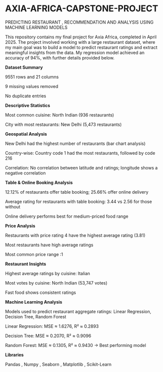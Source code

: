# AXIA-AFRICA-CAPSTONE-PROJECT
PREDICTING RESTAURANT , RECOMMENDATION AND ANALYSIS USING MACHINE LEARNING MODELS


This repository contains my final project for Axia Africa, completed in April 2025. The project involved working with a large restaurant dataset, where my main goal was to build a model to predict restaurant ratings and extract meaningful insights from the data. My regression model achieved an accuracy of 94%, with further details provided below.

**Dataset Summary**

9551 rows and 21 columns

9 missing values removed

No duplicate entries

**Descriptive Statistics**

Most common cuisine: North Indian (936 restaurants)

City with most restaurants: New Delhi (5,473 restaurants)

**Geospatial Analysis**

New Delhi had the highest number of restaurants (bar chart analysis)

Country-wise: Country code 1 had the most restaurants, followed by code 216

Correlation: No correlation between latitude and ratings; longitude shows a negative correlation

**Table & Online Booking Analysis**

12.12% of restaurants offer table booking; 25.66% offer online delivery

Average rating for restaurants with table booking: 3.44 vs 2.56 for those without

Online delivery performs best for medium-priced food range

**Price Analysis**

Restaurants with price rating 4 have the highest average rating (3.81)

Most restaurants have high average ratings

Most common price range :1

**Restaurant Insights**

Highest average ratings by cuisine: Italian

Most votes by cuisine: North Indian (53,747 votes)

Fast food shows consistent ratings

**Machine Learning Analysis**

Models used to predict restaurant aggregate ratings: Linear Regression, Decision Tree, Random Forest

Linear Regression: MSE ≈ 1.6276, R² ≈ 0.2893

Decision Tree: MSE ≈ 0.2070, R² ≈ 0.9096

Random Forest: MSE ≈ 0.1305, R² ≈ 0.9430 → Best performing model

**Libraries**

Pandas , Numpy , Seaborn , Matplotlib , Scikit-Learn

